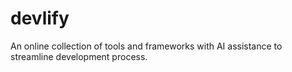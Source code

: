 # devlify
An online collection of tools and frameworks with AI assistance to streamline development process.
